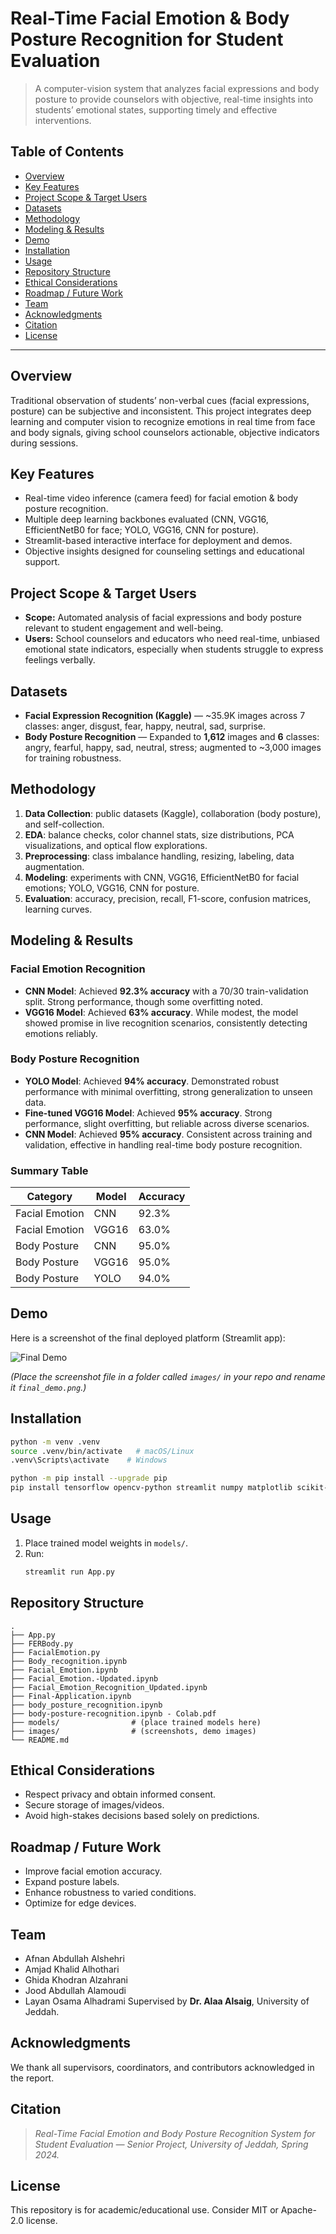 # Real-Time Facial Emotion & Body Posture Recognition for Student Evaluation

> A computer-vision system that analyzes facial expressions and body posture to provide counselors with objective, real-time insights into students’ emotional states, supporting timely and effective interventions.

## Table of Contents
- [Overview](#overview)
- [Key Features](#key-features)
- [Project Scope & Target Users](#project-scope--target-users)
- [Datasets](#datasets)
- [Methodology](#methodology)
- [Modeling & Results](#modeling--results)
- [Demo](#demo)
- [Installation](#installation)
- [Usage](#usage)
- [Repository Structure](#repository-structure)
- [Ethical Considerations](#ethical-considerations)
- [Roadmap / Future Work](#roadmap--future-work)
- [Team](#team)
- [Acknowledgments](#acknowledgments)
- [Citation](#citation)
- [License](#license)

---

## Overview
Traditional observation of students’ non-verbal cues (facial expressions, posture) can be subjective and inconsistent. This project integrates deep learning and computer vision to recognize emotions in real time from face and body signals, giving school counselors actionable, objective indicators during sessions.

## Key Features
- Real-time video inference (camera feed) for facial emotion & body posture recognition.  
- Multiple deep learning backbones evaluated (CNN, VGG16, EfficientNetB0 for face; YOLO, VGG16, CNN for posture).  
- Streamlit-based interactive interface for deployment and demos.  
- Objective insights designed for counseling settings and educational support.

## Project Scope & Target Users
- **Scope:** Automated analysis of facial expressions and body posture relevant to student engagement and well-being.  
- **Users:** School counselors and educators who need real-time, unbiased emotional state indicators, especially when students struggle to express feelings verbally.

## Datasets
- **Facial Expression Recognition (Kaggle)** — ~35.9K images across 7 classes: anger, disgust, fear, happy, neutral, sad, surprise.  
- **Body Posture Recognition** — Expanded to **1,612** images and **6** classes: angry, fearful, happy, sad, neutral, stress; augmented to ~3,000 images for training robustness.

## Methodology
1. **Data Collection**: public datasets (Kaggle), collaboration (body posture), and self-collection.  
2. **EDA**: balance checks, color channel stats, size distributions, PCA visualizations, and optical flow explorations.  
3. **Preprocessing**: class imbalance handling, resizing, labeling, data augmentation.  
4. **Modeling**: experiments with CNN, VGG16, EfficientNetB0 for facial emotions; YOLO, VGG16, CNN for posture.  
5. **Evaluation**: accuracy, precision, recall, F1-score, confusion matrices, learning curves.

## Modeling & Results

### Facial Emotion Recognition
- **CNN Model**: Achieved **92.3% accuracy** with a 70/30 train-validation split. Strong performance, though some overfitting noted.  
- **VGG16 Model**: Achieved **63% accuracy**. While modest, the model showed promise in live recognition scenarios, consistently detecting emotions reliably.  

### Body Posture Recognition
- **YOLO Model**: Achieved **94% accuracy**. Demonstrated robust performance with minimal overfitting, strong generalization to unseen data.  
- **Fine-tuned VGG16 Model**: Achieved **95% accuracy**. Strong performance, slight overfitting, but reliable across diverse scenarios.  
- **CNN Model**: Achieved **95% accuracy**. Consistent across training and validation, effective in handling real-time body posture recognition.  

### Summary Table
| Category       | Model   | Accuracy |
|----------------|---------|----------|
| Facial Emotion | CNN     | 92.3%    |
| Facial Emotion | VGG16   | 63.0%    |
| Body Posture   | CNN     | 95.0%    |
| Body Posture   | VGG16   | 95.0%    |
| Body Posture   | YOLO    | 94.0%    |

## Demo
Here is a screenshot of the final deployed platform (Streamlit app):

![Final Demo](images/final_demo.png)

*(Place the screenshot file in a folder called `images/` in your repo and rename it `final_demo.png`.)*

## Installation
```bash
python -m venv .venv
source .venv/bin/activate   # macOS/Linux
.venv\Scripts\activate    # Windows

python -m pip install --upgrade pip
pip install tensorflow opencv-python streamlit numpy matplotlib scikit-learn
```

## Usage
1. Place trained model weights in `models/`.  
2. Run:  
   ```bash
   streamlit run App.py
   ```

## Repository Structure
```
.
├── App.py
├── FERBody.py
├── FacialEmotion.py
├── Body_recognition.ipynb
├── Facial_Emotion.ipynb
├── Facial_Emotion.-Updated.ipynb
├── Facial_Emotion_Recognition_Updated.ipynb
├── Final-Application.ipynb
├── body_posture_recognition.ipynb
├── body-posture-recognition.ipynb - Colab.pdf
├── models/                # (place trained models here)
├── images/                # (screenshots, demo images)
└── README.md
```

## Ethical Considerations
- Respect privacy and obtain informed consent.  
- Secure storage of images/videos.  
- Avoid high-stakes decisions based solely on predictions.

## Roadmap / Future Work
- Improve facial emotion accuracy.  
- Expand posture labels.  
- Enhance robustness to varied conditions.  
- Optimize for edge devices.

## Team
- Afnan Abdullah Alshehri  
- Amjad Khalid Alhothari 
- Ghida Khodran Alzahrani 
- Jood Abdullah Alamoudi  
- Layan Osama Alhadrami 
Supervised by **Dr. Alaa Alsaig**, University of Jeddah.

## Acknowledgments
We thank all supervisors, coordinators, and contributors acknowledged in the report.

## Citation
> *Real-Time Facial Emotion and Body Posture Recognition System for Student Evaluation — Senior Project, University of Jeddah, Spring 2024.*

## License
This repository is for academic/educational use. Consider MIT or Apache-2.0 license.
